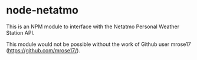 node-netatmo
============

This is an NPM module to interface with the Netatmo Personal Weather Station API.

This module would not be possible without the work of Github user mrose17 (https://github.com/mrose17/).